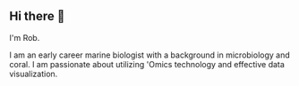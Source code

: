 ## Hi there 👋

I'm Rob.

I am an early career marine biologist with a background in microbiology and coral. I am passionate about utilizing 'Omics technology and effective data visualization. 
